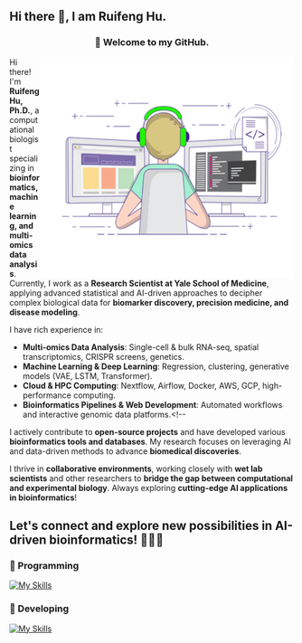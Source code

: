 ## Hi there 👋, I am Ruifeng Hu.

<div align="center">
<h3>🤗  Welcome to my GitHub.</h3>
</div>

<img align='right' src="https://github.com/huruifeng/huruifeng/blob/main/images/giphy.gif" width="450" height="390" />

Hi there! I'm **Ruifeng Hu, Ph.D.**, a computational biologist specializing in **bioinformatics, machine learning, and multi-omics data analysis**. Currently, I work as a **Research Scientist at Yale School of Medicine**, applying advanced statistical and AI-driven approaches to decipher complex biological data for **biomarker discovery, precision medicine, and disease modeling**.
<!-- ## 🔬 Expertise & Skills -->
I have rich experience in:
- **Multi-omics Data Analysis**: Single-cell & bulk RNA-seq, spatial transcriptomics, CRISPR screens, genetics.
- **Machine Learning & Deep Learning**: Regression, clustering, generative models (VAE, LSTM, Transformer).
- **Cloud & HPC Computing**: Nextflow, Airflow, Docker, AWS, GCP, high-performance computing.
- **Bioinformatics Pipelines & Web Development**: Automated workflows and interactive genomic data platforms.<!--

<!-- ## 🚀 Projects & Contributions -->
I actively contribute to **open-source projects** and have developed various **bioinformatics tools and databases**. My research focuses on leveraging AI and data-driven methods to advance **biomedical discoveries**.

<!-- ## 🌱 Collaboration & Interests -->
I thrive in **collaborative environments**, working closely with **wet lab scientists** and other researchers to **bridge the gap between computational and experimental biology**. Always exploring **cutting-edge AI applications in bioinformatics**!

Let's connect and explore new possibilities in **AI-driven bioinformatics**! 🔬🤖✨
---

### 🧰 Programming

[![My Skills](https://skillicons.dev/icons?i=py,r,powershell,c,cpp,java,go,js&theme=light)](https://github.com/eryajf)

### 🧰 Developing

[![My Skills](https://skillicons.dev/icons?i=sklearn,pytorch,tensorflow,github,githubactions,aws,gcp,ubuntu,linux,docker,git,bash,md,mongodb,mysql,sqlite,postgres,postman,react,vite,nodejs,npm,materialui,d3,bootstrap,flask,fastapi,express,vscode,pycharm&theme=light)](https://github.com/eryajf)



<!--
### 📝 My blog updates

<details open>
<summary>Clic to open/close ...</summary>

<img align='right' src="https://tva4.sinaimg.cn/large/008k1Yt0ly1h4no500obvg30fk0bo1cn.gif" width="330" />

- 🐻 [学习周刊-总第197期-2025年第06周](https://wiki.eryajf.net/pages/6a3f6a/) 

- 🎃 [我的2024年](https://wiki.eryajf.net/pages/5f5910/) 

- 🚀 [学习周刊-总第196期-2025年第05周](https://wiki.eryajf.net/pages/4fb5cc/) 

- 🌋 [学习周刊-总第195期-2025年第04周](https://wiki.eryajf.net/pages/892f1a/) 

- 🌁 [针对我昨天的言论被使者同步给开发商这件事儿做一些回应](https://wiki.eryajf.net/pages/82d296/) 

- 😺 [学习周刊-总第194期-2025年第03周](https://wiki.eryajf.net/pages/c3722a/) 

More posts are available here：[https://wiki.eryajf.net](https://wiki.eryajf.net)
-->
</details>
